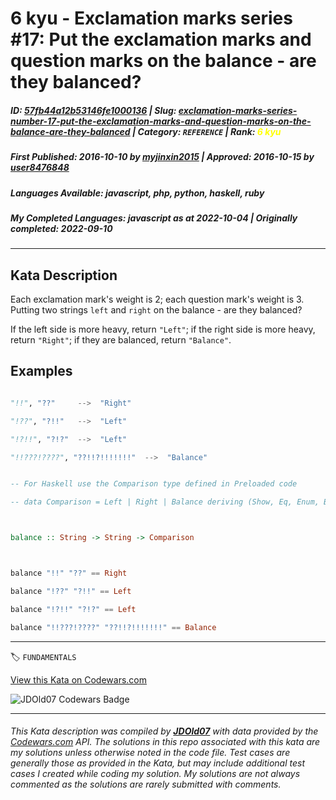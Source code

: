 # 6 kyu - Exclamation marks series #17: Put the exclamation marks and question marks on the balance - are they balanced?

##### **ID**: [57fb44a12b53146fe1000136](https://www.codewars.com/kata/57fb44a12b53146fe1000136) | **Slug**: [exclamation-marks-series-number-17-put-the-exclamation-marks-and-question-marks-on-the-balance-are-they-balanced](https://www.codewars.com/kata/57fb44a12b53146fe1000136) | **Category**: `REFERENCE` | **Rank**: <span style="color:yellow">6 kyu</span>

##### **First Published**: 2016-10-10 ***by*** [myjinxin2015](https://www.codewars.com/users/myjinxin2015) | **Approved**: 2016-10-15 ***by*** [user8476848](https://www.codewars.com/users/user8476848)

##### **Languages Available**: javascript, php, python, haskell, ruby

##### **My Completed Languages**: javascript ***as at*** 2022-10-04 | **Originally completed**: 2022-09-10

---

## Kata Description


Each exclamation mark's weight is 2; each question mark's weight is 3. Putting two strings `left` and `right` on the balance - are they balanced?

 

If the left side is more heavy, return `"Left"`; if the right side is more heavy, return `"Right"`; if they are balanced, return `"Balance"`.



## Examples



```python

"!!", "??"     -->  "Right"

"!??", "?!!"   -->  "Left"

"!?!!", "?!?"  -->  "Left"

"!!???!????", "??!!?!!!!!!!"  -->  "Balance"

```

```haskell

-- For Haskell use the Comparison type defined in Preloaded code

-- data Comparison = Left | Right | Balance deriving (Show, Eq, Enum, Bounded)



balance :: String -> String -> Comparison



balance "!!" "??" == Right

balance "!??" "?!!" == Left

balance "!?!!" "?!?" == Left

balance "!!???!????" "??!!?!!!!!!!" == Balance

```

---


🏷 `FUNDAMENTALS`


[View this Kata on Codewars.com](https://www.codewars.com/kata/57fb44a12b53146fe1000136)

![](https://www.codewars.com/users/jdold07/badges/large "JDOld07 Codewars Badge")

---

###### *This Kata description was compiled by [**JDOld07**](https://tpstech.dev) with data provided by the [Codewars.com](https://www.codewars.com) API.  The solutions in this repo associated with this kata are my solutions unless otherwise noted in the code file.  Test cases are generally those as provided in the Kata, but may include additional test cases I created while coding my solution.  My solutions are not always commented as the solutions are rarely submitted with comments.*
